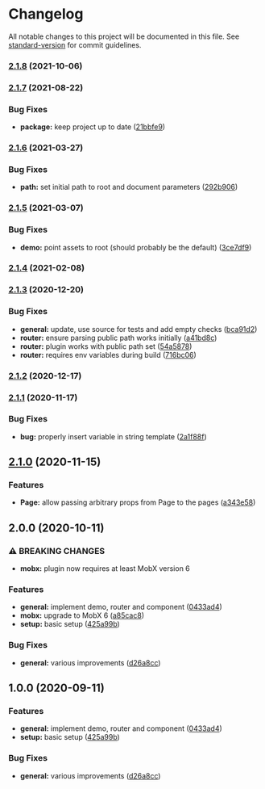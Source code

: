# Changelog

All notable changes to this project will be documented in this file. See [standard-version](https://github.com/conventional-changelog/standard-version) for commit guidelines.

### [2.1.8](https://github.com/tobua/epic-react-router/compare/v2.1.7...v2.1.8) (2021-10-06)

### [2.1.7](https://github.com/tobua/epic-react-router/compare/v2.1.6...v2.1.7) (2021-08-22)


### Bug Fixes

* **package:** keep project up to date ([21bbfe9](https://github.com/tobua/epic-react-router/commit/21bbfe96107a19d806ecbd41af54094d7ecb05a1))

### [2.1.6](https://github.com/tobua/epic-react-router/compare/v2.1.5...v2.1.6) (2021-03-27)


### Bug Fixes

* **path:** set initial path to root and document parameters ([292b906](https://github.com/tobua/epic-react-router/commit/292b906b4390b11d5763318dc2b07d099a8875ff))

### [2.1.5](https://github.com/tobua/epic-react-router/compare/v2.1.4...v2.1.5) (2021-03-07)


### Bug Fixes

* **demo:** point assets to root (should probably be the default) ([3ce7df9](https://github.com/tobua/epic-react-router/commit/3ce7df9b9982c4ff89402360a7fdbe382f1ca11d))

### [2.1.4](https://github.com/tobua/epic-react-router/compare/v2.1.3...v2.1.4) (2021-02-08)

### [2.1.3](https://github.com/tobua/epic-react-router/compare/v2.1.2...v2.1.3) (2020-12-20)


### Bug Fixes

* **general:** update, use source for tests and add empty checks ([bca91d2](https://github.com/tobua/epic-react-router/commit/bca91d23fbdc145316daee70fb699482c3264960))
* **router:** ensure parsing public path works initially ([a41bd8c](https://github.com/tobua/epic-react-router/commit/a41bd8c175d82616c68cdc74fa30235e74fcfce1))
* **router:** plugin works with public path set ([54a5878](https://github.com/tobua/epic-react-router/commit/54a5878a668f1cfe74f06b5a998dc9c4d38cb574))
* **router:** requires env variables during build ([716bc06](https://github.com/tobua/epic-react-router/commit/716bc06ffb92d7a16db51dad737c1d233bfd20d3))

### [2.1.2](https://github.com/tobua/epic-react-router/compare/v2.1.1...v2.1.2) (2020-12-17)

### [2.1.1](https://github.com/tobua/epic-react-router/compare/v2.1.0...v2.1.1) (2020-11-17)


### Bug Fixes

* **bug:** properly insert variable in string template ([2a1f88f](https://github.com/tobua/epic-react-router/commit/2a1f88f16b37c94b27ef275025d1a6bd4422a81a))

## [2.1.0](https://github.com/tobua/epic-react-router/compare/v2.0.0...v2.1.0) (2020-11-15)


### Features

* **Page:** allow passing arbitrary props from Page to the pages ([a343e58](https://github.com/tobua/epic-react-router/commit/a343e5842de55aa2f09053a81d653318594d6676))

## 2.0.0 (2020-10-11)


### ⚠ BREAKING CHANGES

* **mobx:** plugin now requires at least MobX version 6

### Features

* **general:** implement demo, router and component ([0433ad4](https://github.com/tobua/epic-react-router/commit/0433ad41c877230511f8d05c0ebbb1ac4bd3ce5f))
* **mobx:** upgrade to MobX 6 ([a85cac8](https://github.com/tobua/epic-react-router/commit/a85cac86e65cf9a46bff1ea75d4533652659204f))
* **setup:** basic setup ([425a99b](https://github.com/tobua/epic-react-router/commit/425a99b787124bcec9e6cbf5306a692f4d499036))


### Bug Fixes

* **general:** various improvements ([d26a8cc](https://github.com/tobua/epic-react-router/commit/d26a8cc2becc69db260ce5581491169e7eed42c5))

## 1.0.0 (2020-09-11)


### Features

* **general:** implement demo, router and component ([0433ad4](https://github.com/tobua/epic-react-router/commit/0433ad41c877230511f8d05c0ebbb1ac4bd3ce5f))
* **setup:** basic setup ([425a99b](https://github.com/tobua/epic-react-router/commit/425a99b787124bcec9e6cbf5306a692f4d499036))


### Bug Fixes

* **general:** various improvements ([d26a8cc](https://github.com/tobua/epic-react-router/commit/d26a8cc2becc69db260ce5581491169e7eed42c5))

